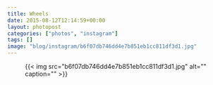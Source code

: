 ```yaml
---
title: Wheels
date: 2015-08-12T12:14:59+00:00
layout: photopost
categories: ["photos", "instagram"]
tags: []
image: "blog/instagram/b6f07db746dd4e7b851eb1cc811df3d1.jpg"
---
```


<figure class="photo photo--square">
  {{< img src="b6f07db746dd4e7b851eb1cc811df3d1.jpg" alt="" caption="" >}}

</figure>


